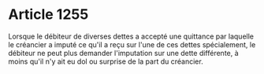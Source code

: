 # Article 1255

Lorsque le débiteur de diverses dettes a accepté une quittance par laquelle le créancier a imputé ce qu'il a reçu sur l'une de ces dettes spécialement, le débiteur ne peut plus demander l'imputation sur une dette différente, à moins qu'il n'y ait eu dol ou surprise de la part du créancier.
